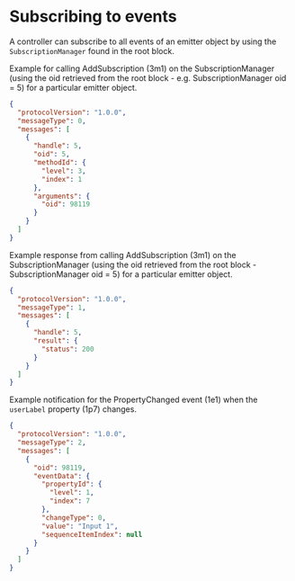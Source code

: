 # Subscribing to events

A controller can subscribe to all events of an emitter object by using the `SubscriptionManager` found in the root block.

Example for calling AddSubscription (3m1) on the SubscriptionManager (using the oid retrieved from the root block - e.g. SubscriptionManager oid = 5) for a particular emitter object.

```json
{
  "protocolVersion": "1.0.0",
  "messageType": 0,
  "messages": [
    {
      "handle": 5,
      "oid": 5,
      "methodId": {
        "level": 3,
        "index": 1
      },
      "arguments": {
        "oid": 98119
      }
    }
  ]
}
```

Example response from calling AddSubscription (3m1) on the SubscriptionManager (using the oid retrieved from the root block - SubscriptionManager oid = 5) for a particular emitter object.

```json
{
  "protocolVersion": "1.0.0",
  "messageType": 1,
  "messages": [
    {
      "handle": 5,
      "result": {
        "status": 200
      }
    }
  ]
}
```

Example notification for the PropertyChanged event (1e1) when the `userLabel` property (1p7) changes.

```json
{
  "protocolVersion": "1.0.0",
  "messageType": 2,
  "messages": [
    {
      "oid": 98119,
      "eventData": {
        "propertyId": {
          "level": 1,
          "index": 7
        },
        "changeType": 0,
        "value": "Input 1",
        "sequenceItemIndex": null
      }
    }
  ]
}
```
